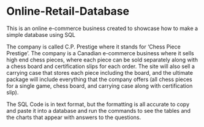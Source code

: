 # Online-Retail-Database
This is an online e-commerce business created to showcase how to make a simple database using SQL

The company is called C.P. Prestige where it stands for ‘Chess Piece Prestige’. The company is a Canadian e-commerce business where it sells high end chess pieces, where each piece can be sold separately along with a chess board and certification slips for each order. The site will also sell a carrying case that stores each piece including the board, and the ultimate package will include everything that the company offers (all chess pieces for a single game, chess board, and carrying case along with certification slip). 

The SQL Code is in text format, but the formatting is all accurate to copy and paste it into a database and run the commands to see the tables and the charts that appear with answers to the questions. 
